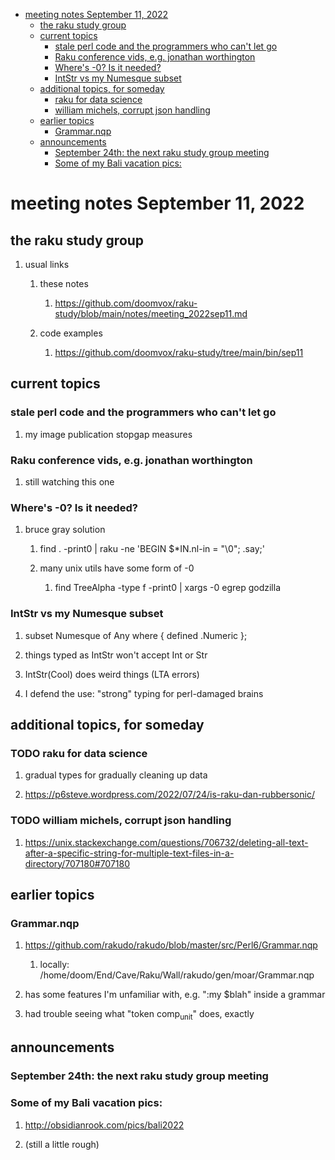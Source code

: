 - [meeting notes September 11, 2022](#orgfe86fe5)
  - [the raku study group](#org45b70e8)
  - [current topics](#org464fbf0)
    - [stale perl code and the programmers who can't let go](#org3847b36)
    - [Raku conference vids, e.g. jonathan worthington](#org5f40886)
    - [Where's -0?  Is it needed?](#orgfae3547)
    - [IntStr vs my Numesque subset](#org91253a8)
  - [additional topics, for someday](#org5908ef7)
    - [raku for data science](#orge54684a)
    - [william michels, corrupt json handling](#org7f0d853)
  - [earlier topics](#org4859ea4)
    - [Grammar.nqp](#org070c896)
  - [announcements](#orgbf70fba)
    - [September 24th: the next raku study group meeting](#orgbe40a9f)
    - [Some of my Bali vacation pics:](#org56d1e89)


<a id="orgfe86fe5"></a>

# meeting notes September 11, 2022


<a id="org45b70e8"></a>

## the raku study group

1.  usual links

    1.  these notes
    
        1.  <https://github.com/doomvox/raku-study/blob/main/notes/meeting_2022sep11.md>
    
    2.  code examples
    
        1.  <https://github.com/doomvox/raku-study/tree/main/bin/sep11>


<a id="org464fbf0"></a>

## current topics


<a id="org3847b36"></a>

### stale perl code and the programmers who can't let go

1.  my image publication stopgap measures


<a id="org5f40886"></a>

### Raku conference vids, e.g. jonathan worthington

1.  still watching this one


<a id="orgfae3547"></a>

### Where's -0?  Is it needed?

1.  bruce gray solution

    1.  find . -print0 | raku -ne 'BEGIN $\*IN.nl-in = "\\0"; .say;'
    
    2.  many unix utils have some form of -0
    
        1.  find TreeAlpha -type f -print0 | xargs -0 egrep godzilla


<a id="org91253a8"></a>

### IntStr vs my Numesque subset

1.  subset Numesque of Any where { defined .Numeric };

2.  things typed as IntStr won't accept Int or Str

3.  IntStr(Cool) does weird things (LTA errors)

4.  I defend the use: "strong" typing for perl-damaged brains


<a id="org5908ef7"></a>

## additional topics, for someday


<a id="orge54684a"></a>

### TODO raku for data science

1.  gradual types for gradually cleaning up data

2.  <https://p6steve.wordpress.com/2022/07/24/is-raku-dan-rubbersonic/>


<a id="org7f0d853"></a>

### TODO william michels, corrupt json handling

1.  <https://unix.stackexchange.com/questions/706732/deleting-all-text-after-a-specific-string-for-multiple-text-files-in-a-directory/707180#707180>


<a id="org4859ea4"></a>

## earlier topics


<a id="org070c896"></a>

### Grammar.nqp

1.  <https://github.com/rakudo/rakudo/blob/master/src/Perl6/Grammar.nqp>

    1.  locally: /home/doom/End/Cave/Raku/Wall/rakudo/gen/moar/Grammar.nqp

2.  has some features I'm unfamiliar with, e.g. ":my $blah" inside a grammar

3.  had trouble seeing what "token comp<sub>unit</sub>" does, exactly


<a id="orgbf70fba"></a>

## announcements


<a id="orgbe40a9f"></a>

### September 24th: the next raku study group meeting


<a id="org56d1e89"></a>

### Some of my Bali vacation pics:

1.  <http://obsidianrook.com/pics/bali2022>

2.  (still a little rough)
